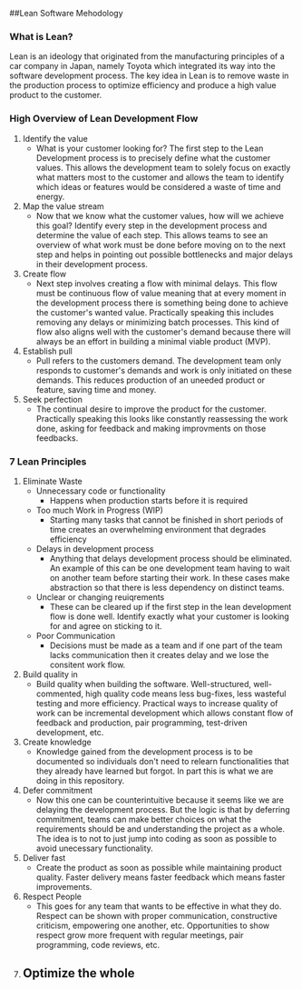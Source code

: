 ##Lean Software Mehodology
### What is Lean?
Lean is an ideology that originated from the manufacturing principles of a car company in Japan, namely Toyota which integrated its way into the software development process. The key idea in Lean is to remove waste in the production process to optimize efficiency and produce a high value product to the customer. 

### High Overview of Lean Development Flow
1. Identify the value
   - What is your customer looking for? The first step to the Lean Development process is to precisely define what the customer values. This allows the development team to solely focus on exactly what matters most to the customer and allows the team to identify which ideas or features would be considered a waste of time and energy.
2. Map the value stream
   - Now that we know what the customer values, how will we achieve this goal? Identify every step in the development process and determine the value of each step. This allows teams to see an overview of what work must be done before moving on to the next step and helps in pointing out possible bottlenecks and major delays in their development process.
3. Create flow
   - Next step involves creating a flow with minimal delays. This flow must be continuous flow of value meaning that at every moment in the development process there is something being done to achieve the customer's wanted value. Practically speaking this includes removing any delays or minimizing batch processes. This kind of flow also aligns well with the customer's demand because there will always be an effort in building a minimal viable product (MVP).
4. Establish pull
   - Pull refers to the customers demand. The development team only responds to customer's demands and work is only initiated on these demands. This reduces production of an uneeded product or feature, saving time and money.
5. Seek perfection
   - The continual desire to improve the product for the customer. Practically speaking this looks like constantly reassessing the work done, asking for feedback and making improvments on those feedbacks.
  
### 7 Lean Principles
1. Eliminate Waste
   - Unnecessary code or functionality
      - Happens when production starts before it is required
   - Too much Work in Progress (WIP)
      - Starting many tasks that cannot be finished in short periods of time creates an overwhelming environment that degrades efficiency
   - Delays in development process
      - Anything that delays development process should be eliminated. An example of this can be one development team having to wait on another team before starting their work. In these cases make abstraction so that there is less dependency on distinct teams.
   - Unclear or changing reuiqrements
      - These can be cleared  up if the first step in the lean development flow is done well. Identify exactly what your customer is looking for and agree on sticking to it.
   - Poor Communication
      - Decisions must be made as a team and if one part of the team lacks communication then it creates delay and we lose the consitent work flow.
2. Build quality in
   - Build quality when building the software. Well-structured, well-commented, high quality code means less bug-fixes, less wasteful testing and more efficiency. Practical ways to increase quality of work can be incremental development which allows constant flow of feedback and production, pair programming, test-driven development, etc.
3. Create knowledge
   - Knowledge gained from the development process is to be documented so individuals don't need to relearn functionalities that they already have learned but forgot. In part this is what we are doing in this repository.
4. Defer commitment
   - Now this one can be counterintuitive because it seems like we are delaying the development process. But the logic is that by deferring commitment, teams can make better choices on what the requirements should be and understanding the project as a whole. The idea is to not to just jump into coding as soon as possible to avoid unecessary functionality.
5. Deliver fast
   - Create the product as soon as possible while maintaining product quality. Faster delivery means faster feedback which means faster improvements.
6. Respect People
   - This goes for any team that wants to be effective in what they do. Respect can be shown with proper communication, constructive criticism, empowering one another, etc. Opportunities to show respect grow more frequent with regular meetings, pair programming, code reviews, etc.
7. Optimize the whole
   -  
